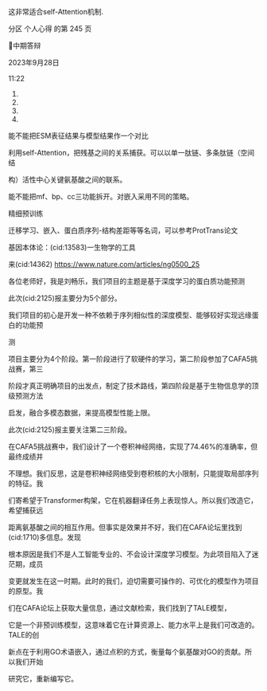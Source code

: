 

这非常适合self-Attention机制.



分区 个人心得 的第 245 页

中期答辩

2023年9月28日

11:22



1.

2.

3.

4.

能不能把ESM表征结果与模型结果作一个对比

利用self-Attention，把残基之间的关系捕获。可以以单一肽链、多条肽链（空间结

构）活性中心关键氨基酸之间的联系。

能不能把mf、bp、cc三功能拆开。对嵌入采用不同的策略。

精细预训练

迁移学习、嵌入、蛋白质序列-结构差距等等名词，可以参考ProtTrans论文

基因本体论：(cid:13583)一生物学的工具

来(cid:14362) <https://www.nature.com/articles/ng0500_25>

各位老师好，我是刘畅乐，我们项目的主题是基于深度学习的蛋白质功能预测

此次(cid:2125)报主要分为5个部分。

我们项目的初心是开发一种不依赖于序列相似性的深度模型、能够较好实现远缘蛋白的功能预

测

项目主要分为4个阶段。第一阶段进行了软硬件的学习，第二阶段参加了CAFA5挑战赛，第三

阶段才真正明确项目的出发点，制定了技术路线，第四阶段是基于生物信息学的顶级预测方法

启发，融合多模态数据，来提高模型性能上限。

此次(cid:2125)报主要关注第二三阶段。

在CAFA5挑战赛中，我们设计了一个卷积神经网络，实现了74.46%的准确率，但最终成绩并

不理想。我们反思，这是卷积神经网络受到卷积核的大小限制，只能提取局部序列的特征。我

们寄希望于Transformer构架，它在机器翻译任务上表现惊人。所以我们改造它，希望捕获远

距离氨基酸之间的相互作用。但事实是效果并不好，我们在CAFA论坛里找到(cid:1710)多信息。发现

根本原因是我们不是人工智能专业的、不会设计深度学习模型。为此项目陷入了迷茫期，成员

变更就发生在这一时期。此时的我们，迫切需要可操作的、可优化的模型作为项目的原型。我

们在CAFA论坛上获取大量信息，通过文献检索，我们找到了TALE模型，

它是一个非预训练模型，这意味着它在计算资源上、能力水平上是我们可改造的。TALE的创

新点在于利用GO术语嵌入，通过点积的方式，衡量每个氨基酸对GO的贡献。所以我们开始

研究它，重新编写它。

